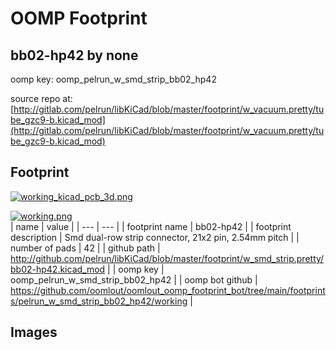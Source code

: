 # OOMP Footprint  
## bb02-hp42  by none  
  
oomp key: oomp_pelrun_w_smd_strip_bb02_hp42  
  
source repo at: [http://gitlab.com/pelrun/libKiCad/blob/master/footprint/w_vacuum.pretty/tube_gzc9-b.kicad_mod](http://gitlab.com/pelrun/libKiCad/blob/master/footprint/w_vacuum.pretty/tube_gzc9-b.kicad_mod)  
## Footprint  
  
[![working_kicad_pcb_3d.png](working_kicad_pcb_3d_600.png)](working_kicad_pcb_3d.png)  
  
[![working.png](working_600.png)](working.png)  
| name | value | 
| --- | --- | 
| footprint name | bb02-hp42 | 
| footprint description | Smd dual-row strip connector, 21x2 pin, 2.54mm pitch | 
| number of pads | 42 | 
| github path | http://github.com/pelrun/libKiCad/blob/master/footprint/w_smd_strip.pretty/bb02-hp42.kicad_mod | 
| oomp key | oomp_pelrun_w_smd_strip_bb02_hp42 | 
| oomp bot github | https://github.com/oomlout/oomlout_oomp_footprint_bot/tree/main/footprints/pelrun_w_smd_strip_bb02_hp42/working | 
## Images  
